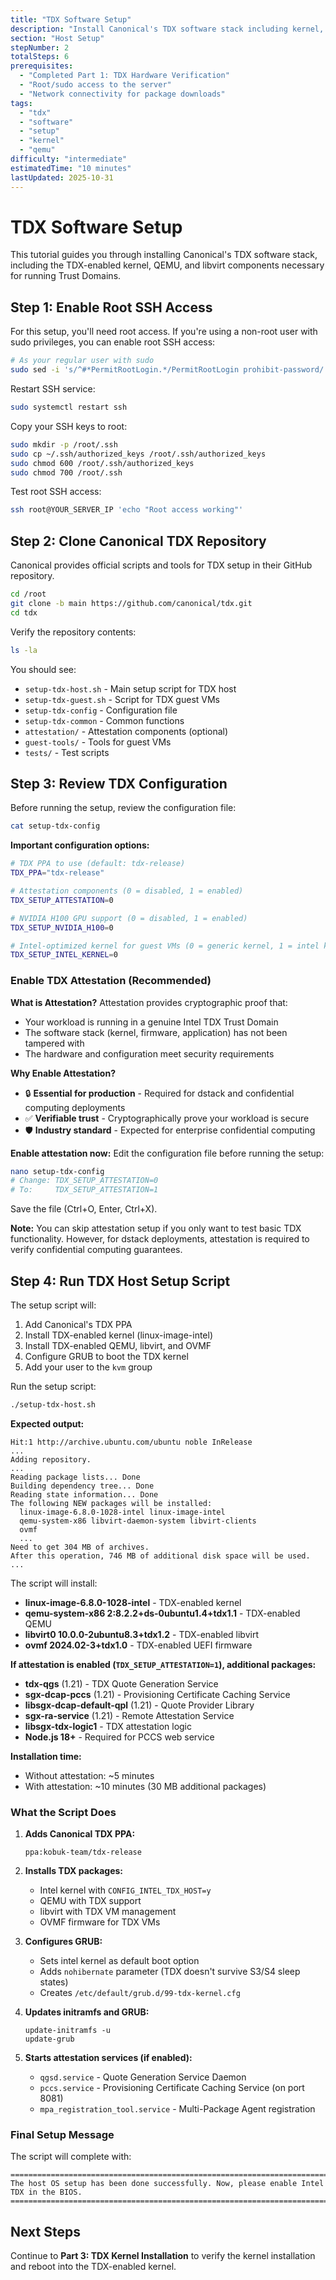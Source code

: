 ```yaml
---
title: "TDX Software Setup"
description: "Install Canonical's TDX software stack including kernel, QEMU, and libvirt"
section: "Host Setup"
stepNumber: 2
totalSteps: 6
prerequisites:
  - "Completed Part 1: TDX Hardware Verification"
  - "Root/sudo access to the server"
  - "Network connectivity for package downloads"
tags:
  - "tdx"
  - "software"
  - "setup"
  - "kernel"
  - "qemu"
difficulty: "intermediate"
estimatedTime: "10 minutes"
lastUpdated: 2025-10-31
---
```


# TDX Software Setup

This tutorial guides you through installing Canonical's TDX software stack, including the TDX-enabled kernel, QEMU, and libvirt components necessary for running Trust Domains.

## Step 1: Enable Root SSH Access

For this setup, you'll need root access. If you're using a non-root user with sudo privileges, you can enable root SSH access:

```bash
# As your regular user with sudo
sudo sed -i 's/^#*PermitRootLogin.*/PermitRootLogin prohibit-password/' /etc/ssh/sshd_config
```

Restart SSH service:

```bash
sudo systemctl restart ssh
```

Copy your SSH keys to root:

```bash
sudo mkdir -p /root/.ssh
sudo cp ~/.ssh/authorized_keys /root/.ssh/authorized_keys
sudo chmod 600 /root/.ssh/authorized_keys
sudo chmod 700 /root/.ssh
```

Test root SSH access:

```bash
ssh root@YOUR_SERVER_IP 'echo "Root access working"'
```

## Step 2: Clone Canonical TDX Repository

Canonical provides official scripts and tools for TDX setup in their GitHub repository.

```bash
cd /root
git clone -b main https://github.com/canonical/tdx.git
cd tdx
```

Verify the repository contents:

```bash
ls -la
```

You should see:
- `setup-tdx-host.sh` - Main setup script for TDX host
- `setup-tdx-guest.sh` - Script for TDX guest VMs
- `setup-tdx-config` - Configuration file
- `setup-tdx-common` - Common functions
- `attestation/` - Attestation components (optional)
- `guest-tools/` - Tools for guest VMs
- `tests/` - Test scripts

## Step 3: Review TDX Configuration

Before running the setup, review the configuration file:

```bash
cat setup-tdx-config
```

**Important configuration options:**

```bash
# TDX PPA to use (default: tdx-release)
TDX_PPA="tdx-release"

# Attestation components (0 = disabled, 1 = enabled)
TDX_SETUP_ATTESTATION=0

# NVIDIA H100 GPU support (0 = disabled, 1 = enabled)
TDX_SETUP_NVIDIA_H100=0

# Intel-optimized kernel for guest VMs (0 = generic kernel, 1 = intel kernel)
TDX_SETUP_INTEL_KERNEL=0
```

### Enable TDX Attestation (Recommended)

**What is Attestation?**
Attestation provides cryptographic proof that:
- Your workload is running in a genuine Intel TDX Trust Domain
- The software stack (kernel, firmware, application) has not been tampered with
- The hardware and configuration meet security requirements

**Why Enable Attestation?**
- 🔒 **Essential for production** - Required for dstack and confidential computing deployments
- ✅ **Verifiable trust** - Cryptographically prove your workload is secure
- 🛡️ **Industry standard** - Expected for enterprise confidential computing

**Enable attestation now:**
Edit the configuration file before running the setup:
```bash
nano setup-tdx-config
# Change: TDX_SETUP_ATTESTATION=0
# To:     TDX_SETUP_ATTESTATION=1
```

Save the file (Ctrl+O, Enter, Ctrl+X).

**Note:** You can skip attestation setup if you only want to test basic TDX functionality. However, for dstack deployments, attestation is required to verify confidential computing guarantees.

## Step 4: Run TDX Host Setup Script

The setup script will:
1. Add Canonical's TDX PPA
2. Install TDX-enabled kernel (linux-image-intel)
3. Install TDX-enabled QEMU, libvirt, and OVMF
4. Configure GRUB to boot the TDX kernel
5. Add your user to the `kvm` group

Run the setup script:

```bash
./setup-tdx-host.sh
```

**Expected output:**

```
Hit:1 http://archive.ubuntu.com/ubuntu noble InRelease
...
Adding repository.
...
Reading package lists... Done
Building dependency tree... Done
Reading state information... Done
The following NEW packages will be installed:
  linux-image-6.8.0-1028-intel linux-image-intel
  qemu-system-x86 libvirt-daemon-system libvirt-clients
  ovmf
  ...
Need to get 304 MB of archives.
After this operation, 746 MB of additional disk space will be used.
...
```

The script will install:
- **linux-image-6.8.0-1028-intel** - TDX-enabled kernel
- **qemu-system-x86 2:8.2.2+ds-0ubuntu1.4+tdx1.1** - TDX-enabled QEMU
- **libvirt0 10.0.0-2ubuntu8.3+tdx1.2** - TDX-enabled libvirt
- **ovmf 2024.02-3+tdx1.0** - TDX-enabled UEFI firmware

**If attestation is enabled (`TDX_SETUP_ATTESTATION=1`), additional packages:**
- **tdx-qgs** (1.21) - TDX Quote Generation Service
- **sgx-dcap-pccs** (1.21) - Provisioning Certificate Caching Service
- **libsgx-dcap-default-qpl** (1.21) - Quote Provider Library
- **sgx-ra-service** (1.21) - Remote Attestation Service
- **libsgx-tdx-logic1** - TDX attestation logic
- **Node.js 18+** - Required for PCCS web service

**Installation time:**
- Without attestation: ~5 minutes
- With attestation: ~10 minutes (30 MB additional packages)

### What the Script Does

1. **Adds Canonical TDX PPA:**
   ```
   ppa:kobuk-team/tdx-release
   ```

2. **Installs TDX packages:**
   - Intel kernel with `CONFIG_INTEL_TDX_HOST=y`
   - QEMU with TDX support
   - libvirt with TDX VM management
   - OVMF firmware for TDX VMs

3. **Configures GRUB:**
   - Sets intel kernel as default boot option
   - Adds `nohibernate` parameter (TDX doesn't survive S3/S4 sleep states)
   - Creates `/etc/default/grub.d/99-tdx-kernel.cfg`

4. **Updates initramfs and GRUB:**
   ```
   update-initramfs -u
   update-grub
   ```

5. **Starts attestation services (if enabled):**
   - `qgsd.service` - Quote Generation Service Daemon
   - `pccs.service` - Provisioning Certificate Caching Service (on port 8081)
   - `mpa_registration_tool.service` - Multi-Package Agent registration

### Final Setup Message

The script will complete with:

```
========================================================================
The host OS setup has been done successfully. Now, please enable Intel TDX in the BIOS.
========================================================================
```

## Next Steps

Continue to **Part 3: TDX Kernel Installation** to verify the kernel installation and reboot into the TDX-enabled kernel.
